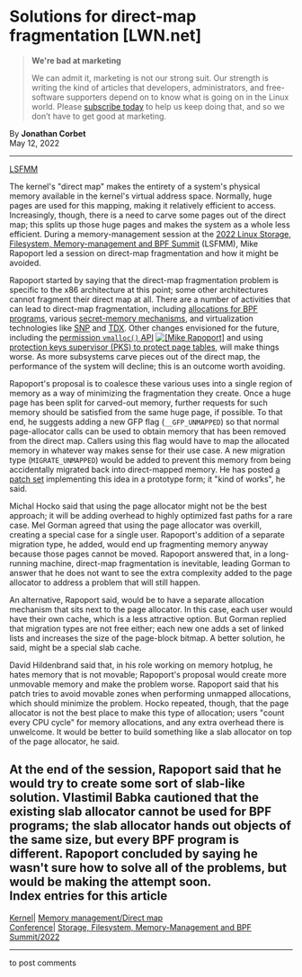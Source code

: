 # Solutions for direct-map fragmentation [LWN.net]

> **We're bad at marketing**
> 
> We can admit it, marketing is not our strong suit. Our strength is writing the kind of articles that developers, administrators, and free-software supporters depend on to know what is going on in the Linux world. Please [subscribe today](/Promo/nsn-bad/subscribe) to help us keep doing that, and so we don’t have to get good at marketing. 

By **Jonathan Corbet**  
May 12, 2022 

* * *

[LSFMM](/Articles/lsfmm2022/)

The kernel's "direct map" makes the entirety of a system's physical memory available in the kernel's virtual address space. Normally, huge pages are used for this mapping, making it relatively efficient to access. Increasingly, though, there is a need to carve some pages out of the direct map; this splits up those huge pages and makes the system as a whole less efficient. During a memory-management session at the [2022 Linux Storage, Filesystem, Memory-management and BPF Summit](https://events.linuxfoundation.org/lsfmm/) (LSFMM), Mike Rapoport led a session on direct-map fragmentation and how it might be avoided. 

Rapoport started by saying that the direct-map fragmentation problem is specific to the x86 architecture at this point; some other architectures cannot fragment their direct map at all. There are a number of activities that can lead to direct-map fragmentation, including [allocations for BPF programs](/Articles/892743/), various [secret-memory mechanisms](/Articles/865256/), and virtualization technologies like [SNP](https://www.amd.com/system/files/TechDocs/SEV-SNP-strengthening-vm-isolation-with-integrity-protection-and-more.pdf) and [TDX](https://www.intel.com/content/www/us/en/developer/articles/technical/intel-trust-domain-extensions.html). Other changes envisioned for the future, including the [permission `vmalloc()` API](/ml/linux-mm/20201120202426.18009-1-rick.p.edgecombe@intel.com/) [![\[Mike Rapoport\]](https://static.lwn.net/images/conf/2022/lsfmm/MikeRapoport2-sm.png)](/Articles/894565/) and using [protection keys supervisor (PKS) to protect page tables](/Articles/894531/), will make things worse. As more subsystems carve pieces out of the direct map, the performance of the system will decline; this is an outcome worth avoiding. 

Rapoport's proposal is to coalesce these various uses into a single region of memory as a way of minimizing the fragmentation they create. Once a huge page has been split for carved-out memory, further requests for such memory should be satisfied from the same huge page, if possible. To that end, he suggests adding a new GFP flag (`__GFP_UNMAPPED`) so that normal page-allocator calls can be used to obtain memory that has been removed from the direct map. Callers using this flag would have to map the allocated memory in whatever way makes sense for their use case. A new migration type (`MIGRATE_UNMAPPED`) would be added to prevent this memory from being accidentally migrated back into direct-mapped memory. He has posted [a patch set](/ml/linux-mm/20220127085608.306306-1-rppt@kernel.org/) implementing this idea in a prototype form; it "kind of works", he said. 

Michal Hocko said that using the page allocator might not be the best approach; it will be adding overhead to highly optimized fast paths for a rare case. Mel Gorman agreed that using the page allocator was overkill, creating a special case for a single user. Rapoport's addition of a separate migration type, he added, would end up fragmenting memory anyway because those pages cannot be moved. Rapoport answered that, in a long-running machine, direct-map fragmentation is inevitable, leading Gorman to answer that he does not want to see the extra complexity added to the page allocator to address a problem that will still happen. 

An alternative, Rapoport said, would be to have a separate allocation mechanism that sits next to the page allocator. In this case, each user would have their own cache, which is a less attractive option. But Gorman replied that migration types are not free either; each new one adds a set of linked lists and increases the size of the page-block bitmap. A better solution, he said, might be a special slab cache. 

David Hildenbrand said that, in his role working on memory hotplug, he hates memory that is not movable; Rapoport's proposal would create more unmovable memory and make the problem worse. Rapoport said that his patch tries to avoid movable zones when performing unmapped allocations, which should minimize the problem. Hocko repeated, though, that the page allocator is not the best place to make this type of allocation; users "count every CPU cycle" for memory allocations, and any extra overhead there is unwelcome. It would be better to build something like a slab allocator on top of the page allocator, he said. 

At the end of the session, Rapoport said that he would try to create some sort of slab-like solution. Vlastimil Babka cautioned that the existing slab allocator cannot be used for BPF programs; the slab allocator hands out objects of the same size, but every BPF program is different. Rapoport concluded by saying he wasn't sure how to solve all of the problems, but would be making the attempt soon.  
Index entries for this article  
---  
[Kernel](/Kernel/Index)| [Memory management/Direct map](/Kernel/Index#Memory_management-Direct_map)  
[Conference](/Archives/ConferenceIndex/)| [Storage, Filesystem, Memory-Management and BPF Summit/2022](/Archives/ConferenceIndex/#Storage_Filesystem_Memory-Management_and_BPF_Summit-2022)  
  


* * *

to post comments 
